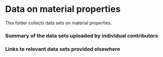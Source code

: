 # Data on material properties

This folder collects data sets on material properties. 

### Summary of the data sets uploaded by individual contributors

### Links to relevant data sets provided elsewhere


